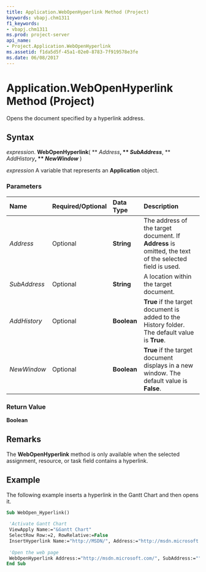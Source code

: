 ```yaml
---
title: Application.WebOpenHyperlink Method (Project)
keywords: vbapj.chm1311
f1_keywords:
- vbapj.chm1311
ms.prod: project-server
api_name:
- Project.Application.WebOpenHyperlink
ms.assetid: f1da5d5f-45a1-02e0-8783-7f919578e3fe
ms.date: 06/08/2017
---
```



# Application.WebOpenHyperlink Method (Project)

Opens the document specified by a hyperlink address. 


## Syntax

 _expression_. **WebOpenHyperlink**( ** _Address_**, ** _SubAddress_**, ** _AddHistory_**, ** _NewWindow_** )

 _expression_ A variable that represents an **Application** object.


### Parameters



|**Name**|**Required/Optional**|**Data Type**|**Description**|
|:-----|:-----|:-----|:-----|
| _Address_|Optional|**String**|The address of the target document. If  **Address** is omitted, the text of the selected field is used.|
| _SubAddress_|Optional|**String**|A location within the target document.|
| _AddHistory_|Optional|**Boolean**|**True** if the target document is added to the History folder. The default value is **True**.|
| _NewWindow_|Optional|**Boolean**|**True** if the target document displays in a new window. The default value is **False**.|

### Return Value

 **Boolean**


## Remarks

The  **WebOpenHyperlink** method is only available when the selected assignment, resource, or task field contains a hyperlink.


## Example

The following example inserts a hyperlink in the Gantt Chart and then opens it.


```vb
Sub WebOpen_Hyperlink() 
 
 'Activate Gantt Chart 
 ViewApply Name:="&Gantt Chart" 
 SelectRow Row:=2, RowRelative:=False 
 InsertHyperlink Name:="http://MSDN/", Address:="http://msdn.microsoft.com/", SubAddress:="", ScreenTip:="" 
 
 'Open the web page 
 WebOpenHyperlink Address:="http://msdn.microsoft.com/", SubAddress:="" 
End Sub
```


